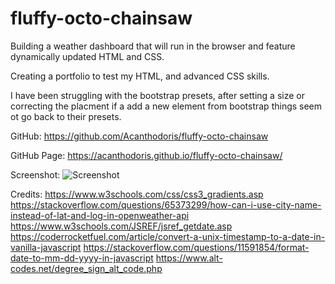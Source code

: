 # fluffy-octo-chainsaw
Building a weather dashboard that will run in the browser and feature dynamically updated HTML and CSS.

Creating a portfolio to test my HTML, and advanced CSS skills.

I have been struggling with the bootstrap presets, after setting a size or correcting the placment if a add a new element from bootstrap things seem ot go back to their presets.

GitHub: https://github.com/Acanthodoris/fluffy-octo-chainsaw

GitHub Page: https://acanthodoris.github.io/fluffy-octo-chainsaw/

Screenshot: ![Screenshot](screenshot.png)

Credits: 
https://www.w3schools.com/css/css3_gradients.asp
https://stackoverflow.com/questions/65373299/how-can-i-use-city-name-instead-of-lat-and-log-in-openweather-api
https://www.w3schools.com/JSREF/jsref_getdate.asp
https://coderrocketfuel.com/article/convert-a-unix-timestamp-to-a-date-in-vanilla-javascript
https://stackoverflow.com/questions/11591854/format-date-to-mm-dd-yyyy-in-javascript
https://www.alt-codes.net/degree_sign_alt_code.php